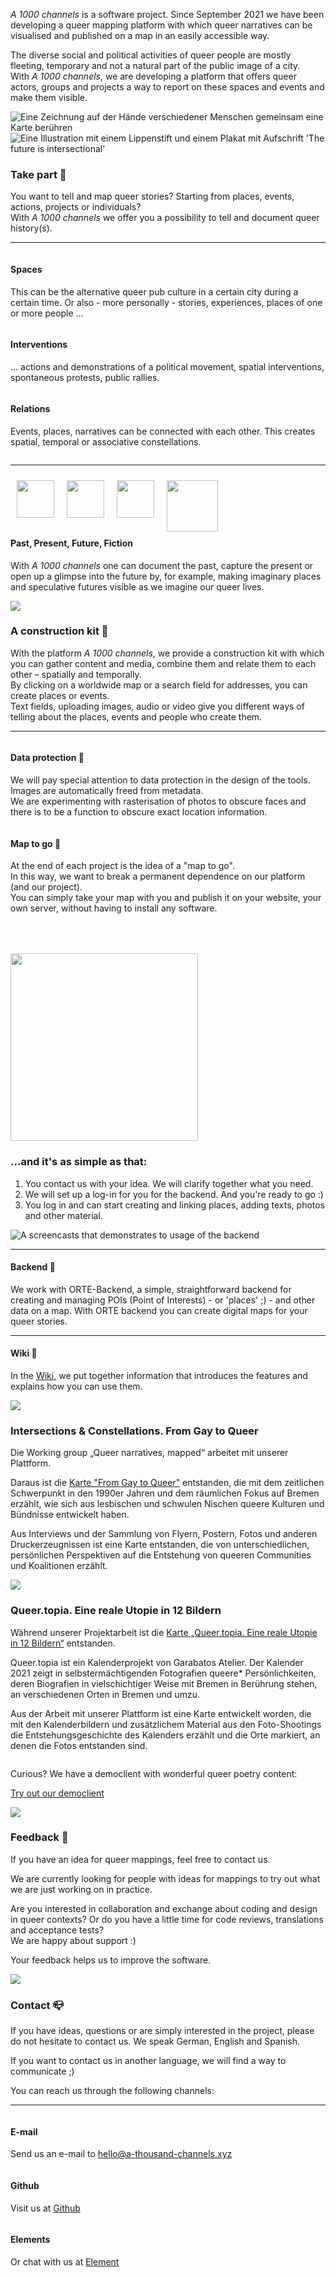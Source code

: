 <div class="block large">

*A 1000 channels* is a software project. Since September 2021 we have been developing a queer mapping platform with which queer narratives can be visualised and published on a map in an easily accessible way.

The diverse social and political activities of queer people are mostly fleeting, temporary and not a natural part of the public image of a city.<br>
With *A 1000 channels*, we are developing a platform that offers queer actors, groups and projects a way to report on these spaces and events and make them visible.

</div>

<div>
  <img src="/illustrations/Mitmachen.png?raw=true" class="illustration illustration-right" title="Eine Zeichnung auf der Hände verschiedener Menschen gemeinsam eine Karte berühren">
</div>

<div>
 <img src="/illustrations/Interventions_The_future_is_intersectional.png" class="illustration illustration-outside-right" title="Eine Illustration mit einem Lippenstift und einem Plakat mit Aufschrift 'The future is intersectional'">
</div>


<div class="block block-after-illustration" id="contribute">

### Take part 🧶

You want to tell and map queer stories? Starting from places, events, actions, projects or individuals?<br>
With *A 1000 channels* we offer you a possibility to tell and document queer history(s).

----

<div class="block-3">

  <div class="column">

  #### Spaces

  This can be the alternative queer pub culture in a certain city during a certain time. Or also - more personally - stories, experiences, places of one or more people ...

  </div>
  <div class="column">

  #### Interventions

  ... actions and demonstrations of a political movement, spatial interventions, spontaneous protests, public rallies.

  </div>
  <div class="column">

  #### Relations

  Events, places, narratives can be connected with each other. This creates spatial, temporal or associative constellations.

  </div>
</div>

----


<div class="block-3">
  <div class="column">

  <div style="clear:both;">
  <div style="float: left">
   <img src="/illustrations/Icons_Past.png?raw=true" width="60" style="padding: 10px; margin: 0 auto;">
   </div>
  <div style="float: left">
  <img src="/illustrations/Icons_Present.png?raw=true" width="60" style="padding: 10px; margin: 0 auto;">
   </div>
  <div style="float: left">
  <img src="/illustrations/Icons-Future.png?raw=true" width="60" style="padding: 10px; margin: 0 auto;">
   </div>
  <div style="float: left">
  <img src="/illustrations/Icons_Fiction.png?raw=true" width="82" style="padding: 10px; margin: 0 auto;">
   </div>
 </div>

  <div style="clear:both;">
    
  #### Past, Present, Future, Fiction

  With *A 1000 channels* one can document the past, capture the present or open up a glimpse into the future by, for example, making imaginary places and speculative futures visible as we imagine our queer lives.
</div>
</div>
  </div>
  </div>
</div>


<div>
  <img src="/illustrations/Baukasten_Rainbow.png?raw=true" class="illustration illustration-left">
</div>

<div class="block block-after-illustration" id="toolbox">

### A construction kit 🔧
  
With the platform *A 1000 channels*, we provide a construction kit with which you can gather content and media, combine them and relate them to each other – spatially and temporally. <br>
By clicking on a worldwide map or a search field for addresses, you can create places or events. <br>
Text fields, uploading images, audio or video give you different ways of telling about the places, events and people who create them. 

----
	
<div class="block-3">

 <div class="column">

  
#### Data protection <span class="emoji">🤫</span>

We will pay special attention to data protection in the design of the tools. <br>
Images are automatically freed from metadata. <br>
We are experimenting with rasterisation of photos to obscure faces and there is to be a function to obscure exact location information. 

</div>

<div class="column">


#### Map to go <span class="emoji">👜</span>

At the end of each project is the idea of a "map to go". <br>
In this way, we want to break a permanent dependence on our platform (and our project). <br>
You can simply take your map with you and publish it on your website, your own server, without having to install any software.
	

</div>
</div>
</div>

<div>
<img src="/illustrations/MAP1.png?raw=true" class="illustration illustration-right" style="width: 300px; margin-top: 50px">
</div>

<div class="block block-after-illustration">

<h3> ...and it's as simple as that:</h3>
<ol>
  <li>
    You contact us with your idea. We will clarify together what you need.
  </li>
  <li>
    We will set up a log-in for you for the backend. And you're ready to go :)
  </li>
  <li>
    You log in and can start creating and linking places, adding texts, photos and other material.
</li>
</ol>

</div>

<div class="block">

<img src="https://github.com/a-thousand-channels/a1000c-assets/blob/main/demoweek/orte%20small%20samall%20small.gif?raw=true" title="A screencasts that demonstrates to usage of the backend" class="pb-4 mb-2 mx-auto">

----

#### Backend 🎨

We work with ORTE-Backend, a simple, straightforward backend for creating and managing POIs (Point of Interests) - or 'places' ;) - and other data on a map.
With ORTE backend you can create digital maps for your queer stories.

----

#### Wiki 🎨

In the <a href="https://github.com/a-thousand-channels/ORTE-backend/wiki" class="text-link" target="_blank">Wiki</a>, we put together information that introduces the features and explains how you can use them.

</div>

<div class="block-2" id="references">
    <div class="column">

<img src="/references/a1000c--client--from-gay-to-queer-splash1.jpg" class="p-4 pb-4">
  
  <h3>Intersections & Constellations. From Gay to Queer</h3>

  <p>
  Die Working group „Queer narratives, mapped“ arbeitet mit unserer Plattform. <br>
  </p>
  <p>
  Daraus ist die <a href="https://from-gay-to-queer.net/" class="text-link" target="_blank">Karte "From Gay to Queer"</a> entstanden, die mit dem zeitlichen Schwerpunkt in den 1990er Jahren und dem räumlichen Fokus auf Bremen erzählt, wie sich aus lesbischen und schwulen Nischen queere Kulturen und Bündnisse entwickelt haben. <br>
  </p>
  <p>
  Aus Interviews und der Sammlung von Flyern, Postern, Fotos und anderen Druckerzeugnissen ist eine Karte entstanden, die von unterschiedlichen, persönlichen Perspektiven auf die Entstehung von queeren Communities und Koalitionen erzählt.
  </p>
  </div>
  <div class="column">

  <img src="/references/a1000c--client--queer-topia-map-front.jpg" class="p-6 pb-4">

  <h3>Queer.topia. Eine reale Utopie in 12 Bildern</h3>

  <p>
  Während unserer Projektarbeit ist die <a href="https://queer-topia.a-thousand-channels.xyz/" class="text-link" target="_blank">Karte „Queer.topia. Eine reale Utopie in 12 Bildern“</a> entstanden.
  </p>
  <p>
    Queer.topia ist ein Kalenderprojekt von Garabatos Atelier. Der Kalender 2021 zeigt in selbstermächtigenden Fotografien queere* Persönlichkeiten, deren Biografien in vielschichtiger Weise mit Bremen in Berührung stehen, an verschiedenen Orten in Bremen und umzu.</p>
  <p>
      Aus der Arbeit mit unserer Plattform ist eine Karte entwickelt worden, die mit den Kalenderbildern und zusätzlichem Material aus den Foto-Shootings die Entstehungsgeschichte des Kalenders erzählt und die Orte markiert, an denen die Fotos entstanden sind.
  </p>
  </div>
  </div>
  <div class="block">
    <div class="column">
    <p>Curious? We have a democlient with wonderful queer poetry content:</p>
    <p>
    <a href="https://a-thousand-channels.github.io/a1000c-map-client/" target="_blank"  class="bg-red-400 bg-a100c-1-button text-white text-center px-4 py-2 rounded-lg" id="jump">Try out our democlient</a>
    </p>
    </div>
  </div>

<div>
 <img src="/illustrations/FGaytQueer_Koffer.png" class="illustration illustration-right2" style="">
</div>


<div class="block  block-after-illustration">


### Feedback 🎤

If you have an idea for queer mappings, feel free to contact us.

We are currently looking for people with ideas for mappings to try out what we are just working on in practice.

Are you interested in collaboration and exchange about coding and design in queer contexts? Or do you have a little time for code reviews, translations and acceptance tests? <br>
We are happy about support :)

Your feedback helps us to improve the software.

</div>

<div>
 <img src="/illustrations/Spaces.png" class="illustration illustration-outside-left" style="">
</div>


<div class="block">
	

### Contact 📪 
	
If you have ideas, questions or are simply interested in the project, please do not hesitate to contact us.
We speak German, English and Spanish.

If you want to contact us in another language, we will find a way to communicate ;)

You can reach us through the following channels:

----

<div class="block-3">

  <div class="column">
  	
  #### E-mail

   Send us an e-mail to <a href="mailto:hello@a-thousand-channels.xyz" class="text-link">hello@a-thousand-channels.xyz</a>

  </div>
  <div class="column">

  #### Github

   Visit us at <a href="https://github.com/a-thousand-channels/" class="text-link" target="_blank">Github</a>

  </div>
  <div class="column">

  #### Elements

   Or chat with us at <a href="https://matrix.to/#/#a-thousand-channels:matrix.org" class="text-link" target="_blank">Element</a>  
	  
</div>

